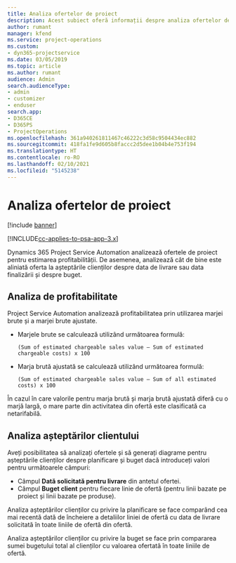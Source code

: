 ```yaml
---
title: Analiza ofertelor de proiect
description: Acest subiect oferă informații despre analiza ofertelor de proiect.
author: rumant
manager: kfend
ms.service: project-operations
ms.custom:
- dyn365-projectservice
ms.date: 03/05/2019
ms.topic: article
ms.author: rumant
audience: Admin
search.audienceType:
- admin
- customizer
- enduser
search.app:
- D365CE
- D365PS
- ProjectOperations
ms.openlocfilehash: 361a940261811467c46222c3d58c9504434ec882
ms.sourcegitcommit: 418fa1fe9d605b8faccc2d5dee1b04b4e753f194
ms.translationtype: HT
ms.contentlocale: ro-RO
ms.lasthandoff: 02/10/2021
ms.locfileid: "5145238"
---
```

# <a name="analysis-of-project-quotes"></a>Analiza ofertelor de proiect

[!include [banner](../includes/psa-now-project-operations.md)]

[!INCLUDE[cc-applies-to-psa-app-3.x](../includes/cc-applies-to-psa-app-3x.md)]

Dynamics 365 Project Service Automation analizează ofertele de proiect pentru estimarea profitabilității. De asemenea, analizează cât de bine este aliniată oferta la așteptările clienților despre data de livrare sau data finalizării și despre buget.

## <a name="profitability-analysis"></a>Analiza de profitabilitate

Project Service Automation analizează profitabilitatea prin utilizarea marjei brute și a marjei brute ajustate.

- Marjele brute se calculează utilizând următoarea formulă:

  `
    (Sum of estimated chargeable sales value – Sum of estimated chargeable costs) x 100
  `
- Marja brută ajustată se calculează utilizând următoarea formulă:

  `
    (Sum of estimated chargeable sales value – Sum of all estimated costs) x 100
  `

În cazul în care valorile pentru marja brută și marja brută ajustată diferă cu o marjă largă, o mare parte din activitatea din ofertă este clasificată ca netarifabilă.

## <a name="analysis-of-customer-expectations"></a>Analiza așteptărilor clientului

Aveți posibilitatea să analizați ofertele și să generați diagrame pentru așteptările clienților despre planificare și buget dacă introduceți valori pentru următoarele câmpuri:

- Câmpul **Dată solicitată pentru livrare** din antetul ofertei.
- Câmpul **Buget client** pentru fiecare linie de ofertă (pentru linii bazate pe proiect și linii bazate pe produse).

Analiza așteptărilor clienților cu privire la planificare se face comparând cea mai recentă dată de încheiere a detaliilor liniei de ofertă cu data de livrare solicitată în toate liniile de ofertă din ofertă.

Analiza așteptărilor clienților cu privire la buget se face prin compararea sumei bugetului total al clienților cu valoarea ofertată în toate liniile de ofertă.
